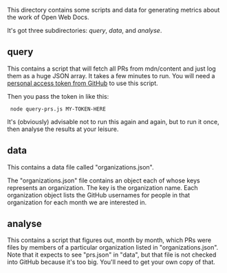 This directory contains some scripts and data for generating metrics about the work of Open Web Docs.

It's got three subdirectories: *query*, *data*, and *analyse*.

## query

This contains a script that will fetch all PRs from mdn/content and just log them as a huge JSON array. It takes a few minutes to run. You will need a [personal access token from GitHub](https://docs.github.com/en/authentication/keeping-your-account-and-data-secure/creating-a-personal-access-token) to use this script.

Then you pass the token in like this:

```
 node query-prs.js MY-TOKEN-HERE
 ```

 It's (obviously) advisable not to run this again and again, but to run it once, then analyse the results at your leisure.

## data

This contains a data file called "organizations.json".

The "organizations.json" file contains an object each of whose keys represents an organization. The key is the organization name. Each organization object lists the GitHub usernames for people in that organization for each month we are interested in.

## analyse

This contains a script that figures out, month by month, which PRs were files by members of a particular organization listed in "organizations.json". Note that it expects to see "prs.json" in "data", but that file is not checked into GitHub because it's too big. You'll need to get your own copy of that.
